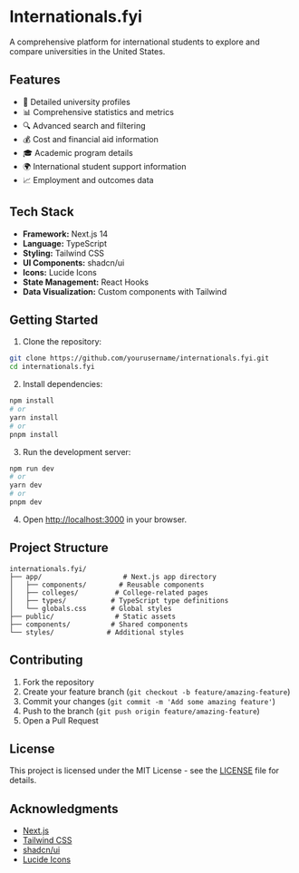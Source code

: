 # Internationals.fyi

A comprehensive platform for international students to explore and compare universities in the United States.

## Features

- 🏫 Detailed university profiles
- 📊 Comprehensive statistics and metrics
- 🔍 Advanced search and filtering
- 💰 Cost and financial aid information
- 🎓 Academic program details
- 🌍 International student support information
- 📈 Employment and outcomes data

## Tech Stack

- **Framework:** Next.js 14
- **Language:** TypeScript
- **Styling:** Tailwind CSS
- **UI Components:** shadcn/ui
- **Icons:** Lucide Icons
- **State Management:** React Hooks
- **Data Visualization:** Custom components with Tailwind

## Getting Started

1. Clone the repository:
```bash
git clone https://github.com/yourusername/internationals.fyi.git
cd internationals.fyi
```

2. Install dependencies:
```bash
npm install
# or
yarn install
# or
pnpm install
```

3. Run the development server:
```bash
npm run dev
# or
yarn dev
# or
pnpm dev
```

4. Open [http://localhost:3000](http://localhost:3000) in your browser.

## Project Structure

```
internationals.fyi/
├── app/                    # Next.js app directory
│   ├── components/        # Reusable components
│   ├── colleges/         # College-related pages
│   ├── types/           # TypeScript type definitions
│   └── globals.css      # Global styles
├── public/               # Static assets
├── components/          # Shared components
└── styles/             # Additional styles
```

## Contributing

1. Fork the repository
2. Create your feature branch (`git checkout -b feature/amazing-feature`)
3. Commit your changes (`git commit -m 'Add some amazing feature'`)
4. Push to the branch (`git push origin feature/amazing-feature`)
5. Open a Pull Request

## License

This project is licensed under the MIT License - see the [LICENSE](LICENSE) file for details.

## Acknowledgments

- [Next.js](https://nextjs.org/)
- [Tailwind CSS](https://tailwindcss.com/)
- [shadcn/ui](https://ui.shadcn.com/)
- [Lucide Icons](https://lucide.dev/) 
